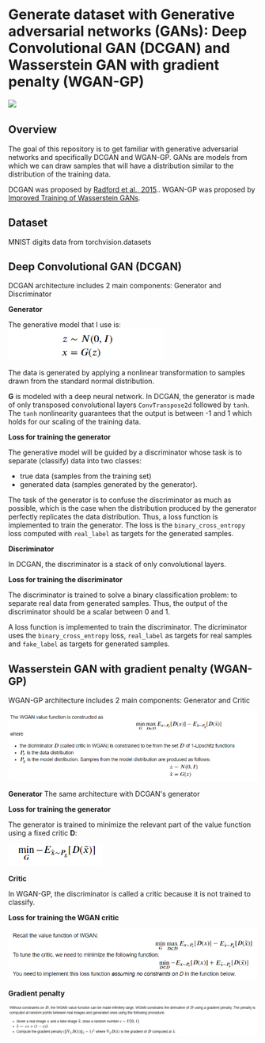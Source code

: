 # Generate dataset with Generative adversarial networks (GANs): Deep Convolutional GAN (DCGAN) and Wasserstein GAN with gradient penalty (WGAN-GP)

<img src="https://render.githubusercontent.com/render/math?math=\begin{align}z&\simN(0,I)">


## Overview
The goal of this repository is to get familiar with generative adversarial networks and specifically DCGAN and WGAN-GP. GANs are models from which we can draw samples that will have a distribution similar to the distribution of the training data.


DCGAN was proposed by [Radford et al., 2015](https://arxiv.org/pdf/1511.06434.pdf).. WGAN-GP was proposed by  [Improved Training of Wasserstein GANs](https://arxiv.org/pdf/1704.00028.pdf).

## Dataset 
MNIST digits data from torchvision.datasets

## Deep Convolutional GAN (DCGAN)
DCGAN architecture includes 2 main components: Generator and Discriminator

**Generator**

The generative model that I use is:
<img src="https://github.com/huongdo108/generate-dataset-with-DCGAN--WGAN-GP/blob/master/images/dcgan_generator.PNG" align="centre">

The data is generated by applying a nonlinear transformation to samples drawn from the standard normal distribution.

**G** is modeled with a deep neural network. In DCGAN, the generator is made of only transposed convolutional layers `ConvTranspose2d` followed by `tanh`. 
The `tanh` nonlinearity guarantees that the output is between -1 and 1 which holds for our scaling of the training data.

**Loss for training the generator**

The generative model will be guided by a discriminator whose task is to separate (classify) data into two classes:
* true data (samples from the training set)
* generated data (samples generated by the generator).

The task of the generator is to confuse the discriminator as much as possible, which is the case when the distribution produced by the generator perfectly replicates the data distribution. Thus, a loss function is implemented to train the generator. The loss is the `binary_cross_entropy` loss computed with `real_label` as targets for the generated samples.

**Discriminator**

In DCGAN, the discriminator is a stack of only convolutional layers.

**Loss for training the discriminator**

The discriminator is trained to solve a binary classification problem: to separate real data from generated samples. Thus, the output of the discriminator should be a scalar between 0 and 1. 

A loss function is implemented to train the discriminator. The dicriminator uses the `binary_cross_entropy` loss,  `real_label` as targets for real samples and `fake_label` as targets for generated samples.

## Wasserstein GAN with gradient penalty (WGAN-GP)

WGAN-GP architecture includes 2 main components: Generator and Critic


<img src="https://github.com/huongdo108/generate-dataset-with-DCGAN--WGAN-GP/blob/master/images/wgan.PNG" align="centre">

**Generator**
The same architecture with DCGAN's generator

**Loss for training the generator**

The generator is trained to minimize the relevant part of the value function using a fixed critic **D**:

<img src="https://github.com/huongdo108/generate-dataset-with-DCGAN--WGAN-GP/blob/master/images/wgan_g_loss.PNG" align="centre">

**Critic**

In WGAN-GP, the discriminator is called a critic because it is not trained to classify. 

**Loss for training the WGAN critic**

<img src="https://github.com/huongdo108/generate-dataset-with-DCGAN--WGAN-GP/blob/master/images/wgan_c_loss.PNG" align="centre">

**Gradient penalty**

<img src="https://github.com/huongdo108/generate-dataset-with-DCGAN--WGAN-GP/blob/master/images/wgan_penalty.PNG" align="centre">

